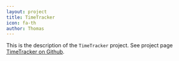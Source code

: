 ```yaml
---
layout: project
title: TimeTracker
icon: fa-th
author: Thomas
---
```


This is the description of the `TimeTracker` project. See project page <a href="https://github.com/computoms/TimeTracker">TimeTracker on Github</a>.